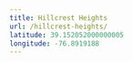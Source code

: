 ```yaml
---
title: Hillcrest Heights
url: /hillcrest-heights/
latitude: 39.152052000000005
longitude: -76.8919188
---
```

